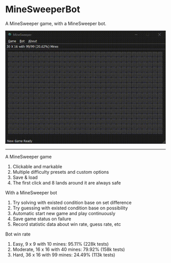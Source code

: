 
# MineSweeperBot

A MineSweeper game, with a MineSweeper bot.

![](doc/demo.gif)

---

A MineSweeper game

1. Clickable and markable
2. Multiple difficulty presets and custom options
3. Save & load
4. The first click and 8 lands around it are always safe

With a MineSweeper bot

1. Try solving with existed condition base on set difference
2. Try guessing with existed condition base on possibility
3. Automatic start new game and play continuously
4. Save game status on failure
5. Record statistic data about win rate, guess rate, etc

Bot win rate

1. Easy, 9 x 9 with 10 mines: 95.11% (228k tests)
2. Moderate, 16 x 16 with 40 mines: 79.92% (158k tests)
3. Hard, 36 x 16 with 99 mines: 24.49% (113k tests)

